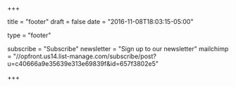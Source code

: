 +++

title = "footer"
draft = false
date = "2016-11-08T18:03:15-05:00"

type = "footer"

subscribe = "Subscribe"
newsletter = "Sign up to our newsletter"
mailchimp = "//opfront.us14.list-manage.com/subscribe/post?u=c40666a9e35639e313e69839f&amp;id=657f3802e5"

+++
